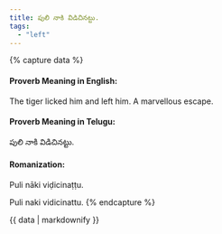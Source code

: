 ```yaml
---
title: పులి నాకి విడిచినట్టు.
tags:
  - "left"
---
```


{% capture data %}
#### Proverb Meaning in English:
The tiger licked him and left him.
A marvellous escape.

#### Proverb Meaning in Telugu:
పులి నాకి విడిచినట్టు.

#### Romanization:
Puli nāki viḍicinaṭṭu.

Puli naki vidicinattu.
{% endcapture %}

{{ data | markdownify }}

